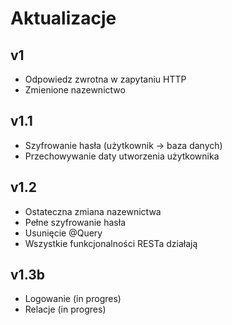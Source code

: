 # Aktualizacje
## v1
- Odpowiedz zwrotna w zapytaniu HTTP
- Zmienione nazewnictwo
## v1.1
- Szyfrowanie hasła (użytkownik -> baza danych)
- Przechowywanie daty utworzenia użytkownika
## v1.2
- Ostateczna zmiana nazewnictwa
- Pełne szyfrowanie hasła
- Usunięcie @Query
- Wszystkie funkcjonalności RESTa działają
## v1.3b
- Logowanie (in progres)
- Relacje (in progres)
